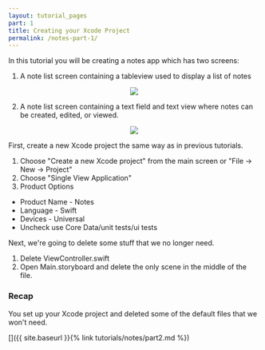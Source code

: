 ```yaml
---
layout: tutorial_pages
part: 1
title: Creating your Xcode Project
permalink: /notes-part-1/
---
```


In this tutorial you will be creating a notes app which has two screens:

1. A note list screen containing a tableview used to display a list of notes

<p align="center"> <img src="../images/notes/P1/screenshot1.png" style="max-width:350px !important;"> </p>

2. A note list screen containing a text field and text view where notes can be created, edited, or viewed. 

<p align="center"> <img src="../images/notes/P1/screenshot2.png" style="max-width:350px !important;"> </p>

First, create a new Xcode project the same way as in previous tutorials. 

1. Choose "Create a new Xcode project" from the main screen or "File -> New -> Project"
2. Choose "Single View Application" 
3. Product Options
  *	 Product Name - Notes
  *	 Language - Swift
  *	 Devices - Universal
  *	 Uncheck use Core Data/unit tests/ui tests

Next, we're going to delete some stuff that we no longer need.

1. Delete ViewController.swift
2. Open Main.storyboard and delete the only scene in the middle of the file.

### Recap

You set up your Xcode project and deleted some of the default files that we won't need. 

[]({{ site.baseurl }}{% link tutorials/notes/part2.md %})
